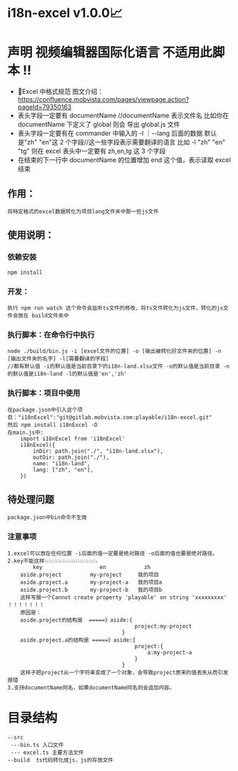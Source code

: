 # i18n-excel v1.0.0📈

# 声明 视频编辑器国际化语言 不适用此脚本 ‼️

- 📃Excel 中格式规范 图文介绍：https://confluence.mobvista.com/pages/viewpage.action?pageId=79350163
- 表头字段一定要有 documentName //documentName 表示文件名 比如你在 documentName 下定义了 global 则会 导出 global.js 文件
- 表头字段一定要有在 commander 中输入的 -l ｜--lang 后面的数据 默认是"zh" "en"这 2 个字段//这一些字段表示需要翻译的语言 比如 -l "zh" "en" "tg" 则在 excel 表头中一定要有 zh,en,tg 这 3 个字段
- 在结束的下一行中 documentName 的位置增加 end 这个值，表示读取 excel 结束

## 作用：

    将特定格式的excel数据转化为项目lang文件夹中那一些js文件

## 使用说明：

### 依赖安装

    npm install

### 开发：

    执行 npm run watch 这个命令会监听ts文件的修改，将ts文件转化为js文件，转化的js文件会放在 build文件夹中

### 执行脚本：在命令行中执行

    node ./build/bin.js -i [excel文件的位置] -o [输出被转化好文件夹的位置] -n [输出文件夹的名字] -l[需要翻译的字段] 
    //都有默认值 -i的默认值是当前目录下的i18n-land.xlsx文件 -o的默认值是当前目录 -n的默认值是i18n-land -l的默认值是'en','zh'

### 执行脚本：项目中使用

    在package.json中引入这个项目："i18nExcel":"git@gitlab.mobvista.com:playable/i18n-excel.git"
    然后 npm install i18nExcel -D
    在main.js中:
        import i18nExcel from 'i18nExcel'
        i18nExcel({
            inDir: path.join("./", "i18n-land.xlsx"),
            outDir: path.join("./"),
            name: "i18n-land",
            lang: ["zh", "en"],
        })

## 待处理问题

    package.json中bin命令不生效

### 注意事项

    1.excel可以放在任何位置 -i后面的值一定要是绝对路径 -o后面的值也要是绝对路径。
    2.key不能这样💥💥💥💥💥💥💥💥💥💥💥💥
            key                  en            zh
        aside.project         my-project     我的项目
        aside.project.a       my-project-a   我的项目a
        aside.project.b       my-project-b   我的项目b
        这样写报一个Cannot create property 'playable' on string 'xxxxxxxxx' ！！！！！！！
        原因是：
        aside.project的结构是  =====》aside:{
                                            project:my-project
                                        }
        aside.project.a的结构是 =====》aside:{
                                            project:{
                                                a:my-project-a
                                            }
                                        }
        这样子把project从一个字符串变成了一个对象，会导致project原来的值丢失从而引发报错
    3.支持documentName同名，如果documentName同名则会追加内容。

# 目录结构

    --src
     ---bin.ts 入口文件
     --- excel.ts 主要方法文件
    --build  ts代码转化成js，js的存放文件

